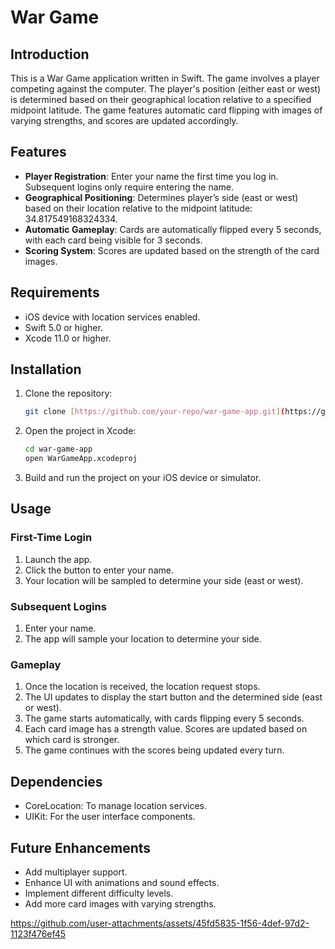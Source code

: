 # War Game

## Introduction
This is a War Game application written in Swift. The game involves a player competing against the computer. The player's position (either east or west) is determined based on their geographical location relative to a specified midpoint latitude. The game features automatic card flipping with images of varying strengths, and scores are updated accordingly.

## Features
- **Player Registration**: Enter your name the first time you log in. Subsequent logins only require entering the name.
- **Geographical Positioning**: Determines player’s side (east or west) based on their location relative to the midpoint latitude: 34.817549168324334.
- **Automatic Gameplay**: Cards are automatically flipped every 5 seconds, with each card being visible for 3 seconds.
- **Scoring System**: Scores are updated based on the strength of the card images.

## Requirements
- iOS device with location services enabled.
- Swift 5.0 or higher.
- Xcode 11.0 or higher.

## Installation
1. Clone the repository:
   ```bash
   git clone [https://github.com/your-repo/war-game-app.git](https://github.com/YardenCherry/WarGame.git)
   ```
2. Open the project in Xcode:
   ```bash
   cd war-game-app
   open WarGameApp.xcodeproj
   ```
3. Build and run the project on your iOS device or simulator.

## Usage

### First-Time Login
1. Launch the app.
2. Click the button to enter your name.
3. Your location will be sampled to determine your side (east or west).

### Subsequent Logins
1. Enter your name.
2. The app will sample your location to determine your side.

### Gameplay
1. Once the location is received, the location request stops.
2. The UI updates to display the start button and the determined side (east or west).
3. The game starts automatically, with cards flipping every 5 seconds.
4. Each card image has a strength value. Scores are updated based on which card is stronger.
5. The game continues with the scores being updated every turn.

## Dependencies
- CoreLocation: To manage location services.
- UIKit: For the user interface components.

## Future Enhancements
- Add multiplayer support.
- Enhance UI with animations and sound effects.
- Implement different difficulty levels.
- Add more card images with varying strengths.

https://github.com/user-attachments/assets/45fd5835-1f56-4def-97d2-1123f476ef45
